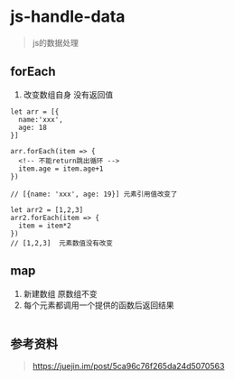 # js-handle-data
> js的数据处理

## forEach
1. 改变数组自身 没有返回值
```
let arr = [{
  name:'xxx',
  age: 18
}]

arr.forEach(item => {
  <!-- 不能return跳出循环 -->
  item.age = item.age+1
})

// [{name: 'xxx', age: 19}] 元素引用值改变了

let arr2 = [1,2,3]
arr2.forEach(item => {
  item = item*2
})
// [1,2,3]  元素数值没有改变
```

## map
1. 新建数组 原数组不变
2. 每个元素都调用一个提供的函数后返回结果
```

```

## 参考资料
> https://juejin.im/post/5ca96c76f265da24d5070563
